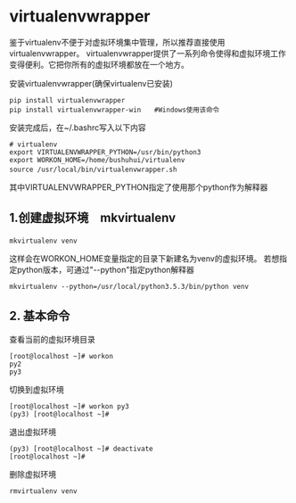 # virtualenvwrapper

鉴于virtualenv不便于对虚拟环境集中管理，所以推荐直接使用virtualenvwrapper。 virtualenvwrapper提供了一系列命令使得和虚拟环境工作变得便利。它把你所有的虚拟环境都放在一个地方。


安装virtualenvwrapper(确保virtualenv已安装)
```
pip install virtualenvwrapper
pip install virtualenvwrapper-win　　#Windows使用该命令
```


安装完成后，在~/.bashrc写入以下内容

```
# virtualenv
export VIRTUALENVWRAPPER_PYTHON=/usr/bin/python3
export WORKON_HOME=/home/bushuhui/virtualenv
source /usr/local/bin/virtualenvwrapper.sh　
```
其中VIRTUALENVWRAPPER_PYTHON指定了使用那个python作为解释器


## 1.创建虚拟环境　mkvirtualenv

```
mkvirtualenv venv　　　
```
这样会在WORKON_HOME变量指定的目录下新建名为venv的虚拟环境。
若想指定python版本，可通过"--python"指定python解释器
```
mkvirtualenv --python=/usr/local/python3.5.3/bin/python venv
```

## 2. 基本命令 　

查看当前的虚拟环境目录
```
[root@localhost ~]# workon
py2
py3
```

切换到虚拟环境
```
[root@localhost ~]# workon py3
(py3) [root@localhost ~]# 
```

退出虚拟环境
```
(py3) [root@localhost ~]# deactivate
[root@localhost ~]# 
```

删除虚拟环境
```
rmvirtualenv venv
```
